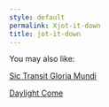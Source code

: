 ```yaml
---
style: default
permalink: Xjot-it-down
title: jot-it-down
---
```

You may also like:

[Sic Transit Gloria Mundi](http://scp-wiki.net/sic-transit-gloria-mundi)

[Daylight Come](http://scp-wiki.net/daylight-come)
